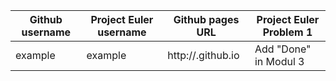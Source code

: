 | Github username               | Project Euler username          | Github pages URL                               | Project Euler Problem 1 |
| ----------------------------- | ------------------------------- | ---------------------------------------------- | ----------------------- |
| example                       | example                         | http://<username>.github.io                    | Add "Done" in Modul 3   |

